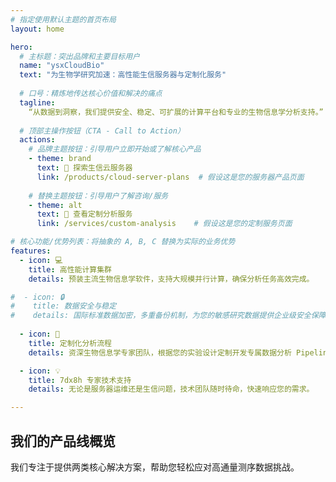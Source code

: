 ```yaml
---
# 指定使用默认主题的首页布局
layout: home

hero:
  # 主标题：突出品牌和主要目标用户
  name: "ysxCloudBio"
  text: "为生物学研究加速：高性能生信服务器与定制化服务"
  
  # 口号：精炼地传达核心价值和解决的痛点
  tagline: 
    “从数据到洞察，我们提供安全、稳定、可扩展的计算平台和专业的生物信息学分析支持。”
  
  # 顶部主操作按钮（CTA - Call to Action）
  actions:
    # 品牌主题按钮：引导用户立即开始或了解核心产品
    - theme: brand
      text: 🚀 探索生信云服务器
      link: /products/cloud-server-plans  # 假设这是您的服务器产品页面
    
    # 替换主题按钮：引导用户了解咨询/服务
    - theme: alt
      text: 🔬 查看定制分析服务
      link: /services/custom-analysis    # 假设这是您的定制服务页面

# 核心功能/优势列表：将抽象的 A, B, C 替换为实际的业务优势
features:
  - icon: 💻
    title: 高性能计算集群
    details: 预装主流生物信息学软件，支持大规模并行计算，确保分析任务高效完成。

#  - icon: 🔒
#    title: 数据安全与稳定
#    details: 国际标准数据加密，多重备份机制，为您的敏感研究数据提供企业级安全保障。
  
  - icon: 🧬
    title: 定制化分析流程
    details: 资深生物信息学专家团队，根据您的实验设计定制开发专属数据分析 Pipeline。

  - icon: 💡
    title: 7dx8h 专家技术支持
    details: 无论是服务器运维还是生信问题，技术团队随时待命，快速响应您的需求。

---
```


## 我们的产品线概览

我们专注于提供两类核心解决方案，帮助您轻松应对高通量测序数据挑战。

<ProductsOverview/>